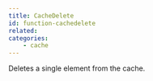 ```yaml
---
title: CacheDelete
id: function-cachedelete
related:
categories:
    - cache
---
```


Deletes a single element from the cache.
